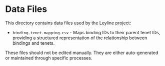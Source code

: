 # Data Files

This directory contains data files used by the Leyline project:

- `binding-tenet-mapping.csv` - Maps binding IDs to their parent tenet IDs, providing a structured representation of the relationship between bindings and tenets.

These files should not be edited manually. They are either auto-generated or maintained through specific processes.
